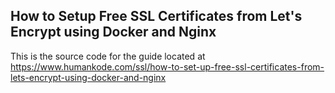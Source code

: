 ## How to Setup Free SSL Certificates from Let's Encrypt using Docker and Nginx

This is the source code for the guide located at https://www.humankode.com/ssl/how-to-set-up-free-ssl-certificates-from-lets-encrypt-using-docker-and-nginx
